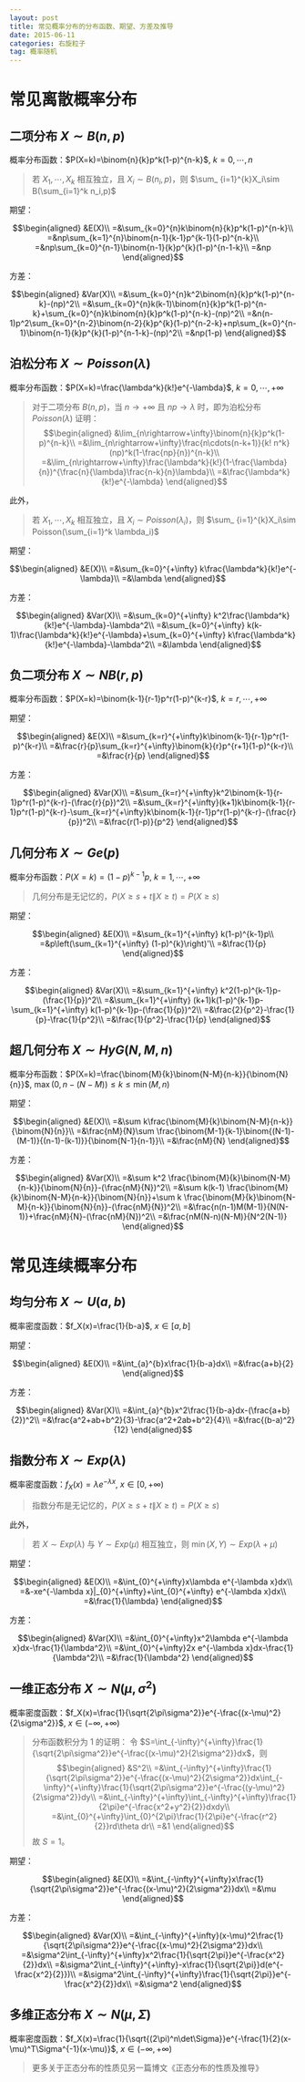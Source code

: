 ```yaml
---
layout: post
title: 常见概率分布的分布函数、期望、方差及推导
date: 2015-06-11
categories: 右旋粒子
tag: 概率随机
---
```


# 常见离散概率分布

## 二项分布 $X\sim B(n,p)$

概率分布函数：$P(X=k)=\binom{n}{k}p^k(1-p)^{n-k}$, $k=0,\cdots,n$

> 若 $X_1,\cdots,X_k$ 相互独立，且 $X_i\sim B(n_i,p)$，则 $\sum_ {i=1}^{k}X_i\sim B(\sum_{i=1}^k n_i,p)$

期望：

$$\begin{aligned}
&E(X)\\
=&\sum_{k=0}^{n}k\binom{n}{k}p^k(1-p)^{n-k}\\
=&np\sum_{k=1}^{n}\binom{n-1}{k-1}p^{k-1}(1-p)^{n-k}\\
=&np\sum_{k=0}^{n-1}\binom{n-1}{k}p^{k}(1-p)^{n-1-k}\\
=&np
\end{aligned}$$

方差：

$$\begin{aligned}
&Var(X)\\
=&\sum_{k=0}^{n}k^2\binom{n}{k}p^k(1-p)^{n-k}-(np)^2\\
=&\sum_{k=0}^{n}k(k-1)\binom{n}{k}p^k(1-p)^{n-k}+\sum_{k=0}^{n}k\binom{n}{k}p^k(1-p)^{n-k}-(np)^2\\
=&n(n-1)p^2\sum_{k=0}^{n-2}\binom{n-2}{k}p^{k}(1-p)^{n-2-k}+np\sum_{k=0}^{n-1}\binom{n-1}{k}p^{k}(1-p)^{n-1-k}-(np)^2\\
=&np(1-p)
\end{aligned}$$

## 泊松分布 $X\sim Poisson(\lambda)$

概率分布函数：$P(X=k)=\frac{\lambda^k}{k!}e^{-\lambda}$, $k=0,\cdots,+\infty$

> 对于二项分布 $B(n,p)$，当 $n\rightarrow+\infty$ 且 $np\rightarrow\lambda$ 时，即为泊松分布 $Poisson(\lambda)$
> 证明：
$$\begin{aligned}
&\lim_{n\rightarrow+\infty}\binom{n}{k}p^k(1-p)^{n-k}\\
=&\lim_{n\rightarrow+\infty}\frac{n\cdots(n-k+1)}{k! n^k}(np)^k(1-\frac{np}{n})^{n-k}\\
=&\lim_{n\rightarrow+\infty}\frac{\lambda^k}{k!}(1-\frac{\lambda}{n})^{\frac{n}{\lambda}\frac{n-k}{n}\lambda}\\
=&\frac{\lambda^k}{k!}e^{-\lambda}
\end{aligned}$$

此外，

> 若 $X_1,\cdots,X_k$ 相互独立，且 $X_i\sim Poisson(\lambda_i)$，则 $\sum_ {i=1}^{k}X_i\sim Poisson(\sum_{i=1}^k \lambda_i)$

期望：

$$\begin{aligned}
&E(X)\\
=&\sum_{k=0}^{+\infty} k\frac{\lambda^k}{k!}e^{-\lambda}\\
=&\lambda
\end{aligned}$$

方差：

$$\begin{aligned}
&Var(X)\\
=&\sum_{k=0}^{+\infty} k^2\frac{\lambda^k}{k!}e^{-\lambda}-\lambda^2\\
=&\sum_{k=0}^{+\infty} k(k-1)\frac{\lambda^k}{k!}e^{-\lambda}+\sum_{k=0}^{+\infty} k\frac{\lambda^k}{k!}e^{-\lambda}-\lambda^2\\
=&\lambda
\end{aligned}$$

## 负二项分布 $X\sim NB(r,p)$

概率分布函数：$P(X=k)=\binom{k-1}{r-1}p^r(1-p)^{k-r}$, $k=r,\cdots,+\infty$

期望：

$$\begin{aligned}
&E(X)\\
=&\sum_{k=r}^{+\infty}k\binom{k-1}{r-1}p^r(1-p)^{k-r}\\
=&\frac{r}{p}\sum_{k=r}^{+\infty}\binom{k}{r}p^{r+1}(1-p)^{k-r}\\
=&\frac{r}{p}
\end{aligned}$$

方差：

$$\begin{aligned}
&Var(X)\\
=&\sum_{k=r}^{+\infty}k^2\binom{k-1}{r-1}p^r(1-p)^{k-r}-(\frac{r}{p})^2\\
=&\sum_{k=r}^{+\infty}(k+1)k\binom{k-1}{r-1}p^r(1-p)^{k-r}-\sum_{k=r}^{+\infty}k\binom{k-1}{r-1}p^r(1-p)^{k-r}-(\frac{r}{p})^2\\
=&\frac{r(1-p)}{p^2}
\end{aligned}$$

## 几何分布 $X\sim Ge(p)$

概率分布函数：$P(X=k)=(1-p)^{k-1}p$, $k=1,\cdots,+\infty$

> 几何分布是无记忆的，$P(X \ge s+t\|X\ge t)=P(X\ge s)$

期望：

$$\begin{aligned}
&E(X)\\
=&\sum_{k=1}^{+\infty} k(1-p)^{k-1}p\\
=&p\left(\sum_{k=1}^{+\infty} (1-p)^{k}\right)'\\
=&\frac{1}{p}
\end{aligned}$$

方差：

$$\begin{aligned}
&Var(X)\\
=&\sum_{k=1}^{+\infty} k^2(1-p)^{k-1}p-(\frac{1}{p})^2\\
=&\sum_{k=1}^{+\infty} (k+1)k(1-p)^{k-1}p-\sum_{k=1}^{+\infty} k(1-p)^{k-1}p-(\frac{1}{p})^2\\
=&\frac{2}{p^2}-\frac{1}{p}-\frac{1}{p^2}\\
=&\frac{1}{p^2}-\frac{1}{p}
\end{aligned}$$

## 超几何分布 $X\sim HyG(N,M,n)$

概率分布函数：$P(X=k)=\frac{\binom{M}{k}\binom{N-M}{n-k}}{\binom{N}{n}}$, $\max(0,n-(N-M)) \le k \le \min(M,n)$

期望：

$$\begin{aligned}
&E(X)\\
=&\sum k\frac{\binom{M}{k}\binom{N-M}{n-k}}{\binom{N}{n}}\\
=&\frac{nM}{N}\sum \frac{\binom{M-1}{k-1}\binom{(N-1)-(M-1)}{(n-1)-(k-1)}}{\binom{N-1}{n-1}}\\
=&\frac{nM}{N}
\end{aligned}$$

方差：

$$\begin{aligned}
&Var(X)\\
=&\sum k^2 \frac{\binom{M}{k}\binom{N-M}{n-k}}{\binom{N}{n}}-(\frac{nM}{N})^2\\
=&\sum k(k-1) \frac{\binom{M}{k}\binom{N-M}{n-k}}{\binom{N}{n}}+\sum k \frac{\binom{M}{k}\binom{N-M}{n-k}}{\binom{N}{n}}-(\frac{nM}{N})^2\\
=&\frac{n(n-1)M(M-1)}{N(N-1)}+\frac{nM}{N}-(\frac{nM}{N})^2\\
=&\frac{nM(N-n)(N-M)}{N^2(N-1)}
\end{aligned}$$

# 常见连续概率分布

## 均匀分布 $X\sim U(a,b)$

概率密度函数：$f_X(x)=\frac{1}{b-a}$, $x\in[a,b]$

期望：

$$\begin{aligned}
&E(X)\\
=&\int_{a}^{b}x\frac{1}{b-a}dx\\
=&\frac{a+b}{2}
\end{aligned}$$

方差：

$$\begin{aligned}
&Var(X)\\
=&\int_{a}^{b}x^2\frac{1}{b-a}dx-(\frac{a+b}{2})^2\\
=&\frac{a^2+ab+b^2}{3}-\frac{a^2+2ab+b^2}{4}\\
=&\frac{(b-a)^2}{12}
\end{aligned}$$

## 指数分布 $X\sim Exp(\lambda)$

概率密度函数：$f_X(x)=\lambda e^{-\lambda x}$, $x\in[0,+\infty)$

> 指数分布是无记忆的，$P(X \ge s+t\|X\ge t)=P(X\ge s)$

此外，

> 若 $X\sim Exp(\lambda)$ 与 $Y\sim Exp(\mu)$ 相互独立，则 $\min(X,Y)\sim Exp(\lambda+\mu)$

期望：

$$\begin{aligned}
&E(X)\\
=&\int_{0}^{+\infty}x\lambda e^{-\lambda x}dx\\
=&-xe^{-\lambda x}|_{0}^{+\infty}+\int_{0}^{+\infty} e^{-\lambda x}dx\\
=&\frac{1}{\lambda}
\end{aligned}$$

方差：

$$\begin{aligned}
&Var(X)\\
=&\int_{0}^{+\infty}x^2\lambda e^{-\lambda x}dx-\frac{1}{\lambda^2}\\
=&\int_{0}^{+\infty}2x e^{-\lambda x}dx-\frac{1}{\lambda^2}\\
=&\frac{1}{\lambda^2}
\end{aligned}$$

## 一维正态分布 $X\sim N(\mu,\sigma^2)$

概率密度函数：$f_X(x)=\frac{1}{\sqrt{2\pi\sigma^2}}e^{-\frac{(x-\mu)^2}{2\sigma^2}}$, $x\in(-\infty,+\infty)$

> 分布函数积分为 1 的证明：
> 令 $S=\int_{-\infty}^{+\infty}\frac{1}{\sqrt{2\pi\sigma^2}}e^{-\frac{(x-\mu)^2}{2\sigma^2}}dx$，则
> $$\begin{aligned}
&S^2\\
=&\int_{-\infty}^{+\infty}\frac{1}{\sqrt{2\pi\sigma^2}}e^{-\frac{(x-\mu)^2}{2\sigma^2}}dx\int_{-\infty}^{+\infty}\frac{1}{\sqrt{2\pi\sigma^2}}e^{-\frac{(y-\mu)^2}{2\sigma^2}}dy\\
=&\int_{-\infty}^{+\infty}\int_{-\infty}^{+\infty}\frac{1}{2\pi}e^{-\frac{x^2+y^2}{2}}dxdy\\
=&\int_{0}^{+\infty}\int_{0}^{2\pi}\frac{1}{2\pi}e^{-\frac{r^2}{2}}rd\theta dr\\
=&1
\end{aligned}$$
> 故 $S=1$。

期望：

$$\begin{aligned}
&E(X)\\
=&\int_{-\infty}^{+\infty}x\frac{1}{\sqrt{2\pi\sigma^2}}e^{-\frac{(x-\mu)^2}{2\sigma^2}}dx\\
=&\mu
\end{aligned}$$

方差：

$$\begin{aligned}
&Var(X)\\
=&\int_{-\infty}^{+\infty}(x-\mu)^2\frac{1}{\sqrt{2\pi\sigma^2}}e^{-\frac{(x-\mu)^2}{2\sigma^2}}dx\\
=&\sigma^2\int_{-\infty}^{+\infty}x^2\frac{1}{\sqrt{2\pi}}e^{-\frac{x^2}{2}}dx\\
=&\sigma^2\int_{-\infty}^{+\infty}-x\frac{1}{\sqrt{2\pi}}d(e^{-\frac{x^2}{2}})\\
=&\sigma^2\int_{-\infty}^{+\infty}\frac{1}{\sqrt{2\pi}}e^{-\frac{x^2}{2}}dx\\
=&\sigma^2
\end{aligned}$$

## 多维正态分布 $X\sim N(\mu,\Sigma)$

概率密度函数：$f_X(x)=\frac{1}{\sqrt{(2\pi)^n\det\Sigma}}e^{-\frac{1}{2}(x-\mu)^T\Sigma^{-1}(x-\mu)}$, $x\in(-\infty,+\infty)$

> 更多关于正态分布的性质见另一篇博文《正态分布的性质及推导》
